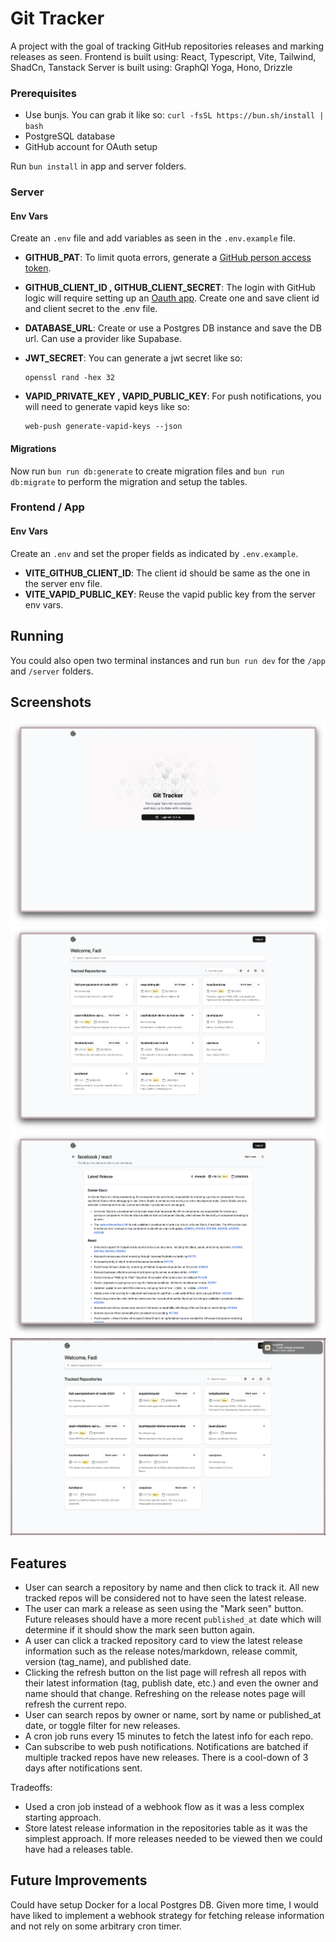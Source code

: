 # Git Tracker

A project with the goal of tracking GitHub repositories releases and marking releases as seen.
Frontend is built using: React, Typescript, Vite, Tailwind, ShadCn, Tanstack
Server is built using: GraphQl Yoga, Hono, Drizzle

### Prerequisites

- Use bunjs. You can grab it like so: `curl -fsSL https://bun.sh/install | bash`
- PostgreSQL database
- GitHub account for OAuth setup

Run `bun install` in app and server folders.

### Server

#### Env Vars

Create an `.env` file and add variables as seen in the `.env.example` file.

- **GITHUB_PAT**: To limit quota errors, generate a [GitHub person access token](https://docs.github.com/en/authentication/keeping-your-account-and-data-secure/managing-your-personal-access-tokens#creating-a-fine-grained-personal-access-token).

- **GITHUB_CLIENT_ID , GITHUB_CLIENT_SECRET**: The login with GitHub logic will require setting up an [Oauth app](https://docs.github.com/en/apps/oauth-apps/building-oauth-apps/creating-an-oauth-app). Create one and save client id and client secret to the .env file.

- **DATABASE_URL**: Create or use a Postgres DB instance and save the DB url. Can use a provider like Supabase.

- **JWT_SECRET**: You can generate a jwt secret like so:

  ```
  openssl rand -hex 32
  ```

- **VAPID_PRIVATE_KEY , VAPID_PUBLIC_KEY**: For push notifications, you will need to generate vapid keys like so:
  ```
  web-push generate-vapid-keys --json
  ```

#### Migrations

Now run `bun run db:generate` to create migration files and `bun run db:migrate` to perform the migration and setup the tables.

### Frontend / App

#### Env Vars

Create an `.env` and set the proper fields as indicated by `.env.example`.

- **VITE_GITHUB_CLIENT_ID**: The client id should be same as the one in the server env file.
- **VITE_VAPID_PUBLIC_KEY**: Reuse the vapid public key from the server env vars.

## Running

You could also open two terminal instances and run `bun run dev` for the `/app` and `/server` folders.

## Screenshots

![Login](./docs/screenshots/login.png)
![List](./docs/screenshots/list.png)
![Release](./docs/screenshots/release.png)
![Notification](./docs/screenshots/notification.png)

## Features

- User can search a repository by name and then click to track it. All new tracked repos will be considered not to have seen the latest release.
- The user can mark a release as seen using the "Mark seen" button. Future releases should have a more recent `published_at` date which will determine if it should show the mark seen button again.
- A user can click a tracked repository card to view the latest release information such as the release notes/markdown, release commit, version (tag_name), and published date.
- Clicking the refresh button on the list page will refresh all repos with their latest information (tag, publish date, etc.) and even the owner and name should that change. Refreshing on the release notes page will refresh the current repo.
- User can search repos by owner or name, sort by name or published_at date, or toggle filter for new releases.
- A cron job runs every 15 minutes to fetch the latest info for each repo.
- Can subscribe to web push notifications. Notifications are batched if multiple tracked repos have new releases. There is a cool-down of 3 days after notifications sent.

Tradeoffs:

- Used a cron job instead of a webhook flow as it was a less complex starting approach.
- Store latest release information in the repositories table as it was the simplest approach. If more releases needed to be viewed then we could have had a releases table.

## Future Improvements

Could have setup Docker for a local Postgres DB. Given more time, I would have liked to implement a webhook strategy for fetching release information and not rely on some arbitrary cron timer.
